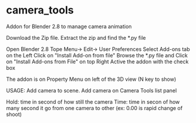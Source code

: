 # camera_tools
Addon for Blender 2.8 to manage camera animation

Download the Zip file.
Extract the zip and find the *.py file

Open Blender 2.8
Tope Menu-> Edit-> User Preferences
Select Add-ons tab on the Left
Click on "Install Add-on from file"
Browse the *.py file and Click on "Install Add-ons from File" on top Right
Active the addon with the check box


The addon is on Property Menu on left of the 3D view (N key to show)

USAGE:
Add camera to scene.
Add camera on Camera Tools list panel

Hold: time in second of how still the camera
Time: time in secon of how many second it go from one camera to other (ex: 0.00 is rapid change of shoot) 

